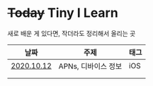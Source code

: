 # ~~Today~~ Tiny I Learn

새로 배운 게 있다면, 작더라도 정리해서 올리는 곳



| 날짜         | 주제                | 태그 |
| ------------ | ------------------- | ---- |
| [2020.10.12](/2020.10/201012.md) | APNs, 디바이스 정보 | iOS  |
|              |                     |      |
|              |                     |      |

